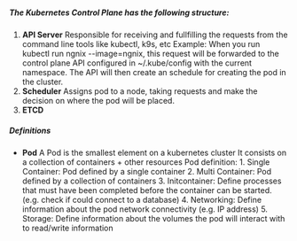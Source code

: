 ##### The Kubernetes Control Plane has the following structure:

1. **API Server**
		Responsible for receiving and fullfilling the requests from the command line tools like kubectl, k9s, etc
		Example: When you run kubectl run ngnix --image=ngnix, this request will be forwarded to the control plane API configured in ~/.kube/config with the current namespace. The API will then create an schedule for creating the pod in the cluster.
2. **Scheduler**
	   Assigns pod to a node, taking requests and make the decision on where the pod will be placed.
3. **ETCD**


##### Definitions
- **Pod**
	  A Pod is the smallest element on a kubernetes cluster
	  It consists on a collection of containers + other resources
	  Pod definition:
		  1. Single Container: Pod defined by a single container
		  2. Multi Container: Pod defined by a collection of containers
		  3. Initcontainer: Define processes that must have been completed before the container can be started. (e.g. check if could connect to a database)
		  4. Networking: Define information about the pod network connectivity (e.g. IP address)
		  5. Storage: Define information about the volumes the pod will interact with to read/write information
   